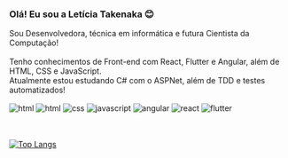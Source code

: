### Olá! Eu sou a Letícia Takenaka 😊
Sou Desenvolvedora, técnica em informática e futura Cientista da Computação! </br></br>Tenho conhecimentos de Front-end com React, Flutter e Angular, além de HTML, CSS e JavaScript. </br>
Atualmente estou estudando C# com o ASPNet, além de TDD e testes automatizados!



<div style="display: inline_block">
  <img align="center" alt="html" src="https://img.shields.io/badge/c%23-%23239120.svg?style=for-the-badge&logo=c-sharp&logoColor=white" / >
  <img align="center" alt="html" src="https://img.shields.io/badge/HTML5-E34F26?style=for-the-badge&logo=html5&logoColor=white" / >
  <img align="center" alt="css" src="https://img.shields.io/badge/CSS3-1572B6?style=for-the-badge&logo=css3&logoColor=white" / >
  <img align="center" alt="javascript" src="https://img.shields.io/badge/JavaScript-F7DF1E?style=for-the-badge&logo=javascript&logoColor=black" / >
  <img align="center" alt="angular" src="https://img.shields.io/badge/Angular-DD0031?style=for-the-badge&logo=angular&logoColor=white" />
  <img align="center" alt="react" src="https://img.shields.io/badge/React-61DAFB?style=for-the-badge&logo=react&logoColor=black" />
  <img align="center" alt="flutter" src="https://img.shields.io/badge/Flutter-02569B?style=for-the-badge&logo=flutter&logoColor=white" / >
 	
</div><br><br>


[![Top Langs](https://github-readme-stats.vercel.app/api/top-langs/?username=leticiatakenaka&layout=compact)](https://github.com/leticiatakenaka/github-readme-stats)
